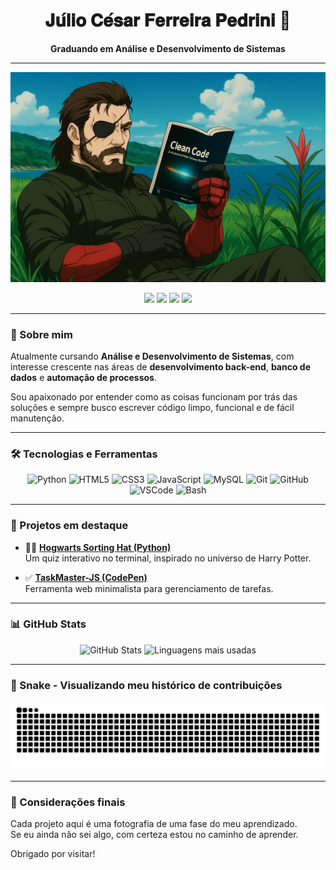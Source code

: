<!-- Perfil GitHub de JulioOEboy -->

<h1 align="center">𝐉𝐮́𝐥𝐢𝐨 𝐂𝐞́𝐬𝐚𝐫 𝐅𝐞𝐫𝐫𝐞𝐢𝐫𝐚 𝐏𝐞𝐝𝐫𝐢𝐧𝐢 👋</h1>
<p align="center"><b>Graduando em Análise e Desenvolvimento de Sistemas</b></p>

---

<p align="center">
  <img src="Snakeprogramador.png" alt="Snake programador lendo Clean Code" width="600"/>
</p>

<p align="center">
  <a href="https://github.com/JulioOEboy"><img src="https://img.shields.io/badge/GitHub-JulioOEboy-181717?style=for-the-badge&logo=github" /></a>
  <a href="mailto:jcpcgame8@gmail.com"><img src="https://img.shields.io/badge/Email-jcpcgame8@gmail.com-D14836?style=for-the-badge&logo=gmail" /></a>
  <a href="https://www.instagram.com/juulio_c3sar/"><img src="https://img.shields.io/badge/Instagram-@juulio_c3sar-E4405F?style=for-the-badge&logo=instagram" /></a>
  <a href="https://www.linkedin.com/in/júlio-césar-ferreira-pedrini-176ba5271/"><img src="https://img.shields.io/badge/LinkedIn-Júlio César-0A66C2?style=for-the-badge&logo=linkedin" /></a>
</p>

---

### 🧭 Sobre mim

Atualmente cursando **Análise e Desenvolvimento de Sistemas**, com interesse crescente nas áreas de **desenvolvimento back-end**, **banco de dados** e **automação de processos**.  

Sou apaixonado por entender como as coisas funcionam por trás das soluções e sempre busco escrever código limpo, funcional e de fácil manutenção.

---

### 🛠️ Tecnologias e Ferramentas

<div align="center">
  <img src="https://cdn.jsdelivr.net/gh/devicons/devicon/icons/python/python-original.svg" width="40" alt="Python"/>
  <img src="https://cdn.jsdelivr.net/gh/devicons/devicon/icons/html5/html5-original.svg" width="40" alt="HTML5"/>
  <img src="https://cdn.jsdelivr.net/gh/devicons/devicon/icons/css3/css3-original.svg" width="40" alt="CSS3"/>
  <img src="https://cdn.jsdelivr.net/gh/devicons/devicon/icons/javascript/javascript-original.svg" width="40" alt="JavaScript"/>
  <img src="https://cdn.jsdelivr.net/gh/devicons/devicon/icons/mysql/mysql-original.svg" width="40" alt="MySQL"/>
  <img src="https://cdn.jsdelivr.net/gh/devicons/devicon/icons/git/git-original.svg" width="40" alt="Git"/>
  <img src="https://cdn.jsdelivr.net/gh/devicons/devicon/icons/github/github-original.svg" width="40" alt="GitHub"/>
  <img src="https://cdn.jsdelivr.net/gh/devicons/devicon/icons/vscode/vscode-original.svg" width="40" alt="VSCode"/>
  <img src="https://cdn.jsdelivr.net/gh/devicons/devicon/icons/bash/bash-original.svg" width="40" alt="Bash"/>
</div>

---

### 📌 Projetos em destaque

- 🧙‍♂️ [**Hogwarts Sorting Hat (Python)**](https://github.com/JulioOEBoy/hogwarts-sorting-hat/blob/main/hogwarts-sorting-hat.py)  
Um quiz interativo no terminal, inspirado no universo de Harry Potter.

- ✅ [**TaskMaster-JS (CodePen)**](https://codepen.io/JulioOEBoy/pen/qEBzqov)  
Ferramenta web minimalista para gerenciamento de tarefas.

---

### 📊 GitHub Stats

<p align="center">
  <img src="https://github-readme-stats.vercel.app/api?username=JulioOEboy&show_icons=true&theme=tokyonight" alt="GitHub Stats" />
  <img src="https://github-readme-stats.vercel.app/api/top-langs/?username=JulioOEboy&layout=compact&theme=tokyonight" alt="Linguagens mais usadas" />
</p>

---

### 🐍 Snake - Visualizando meu histórico de contribuições

<p align="center">
  <img src="https://github.com/JulioOEboy/JulioOEboy/blob/output/github-contribution-grid-snake.svg" alt="snake">
</p>

---

### 📌 Considerações finais

Cada projeto aqui é uma fotografia de uma fase do meu aprendizado.  
Se eu ainda não sei algo, com certeza estou no caminho de aprender.  

Obrigado por visitar!
